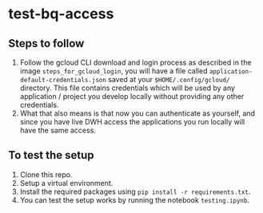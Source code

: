 # test-bq-access

## Steps to follow
1. Follow the gcloud CLI download and login process as described in the image `steps_for_gcloud_login`, you will have a file called `application-default-credentials.json`
saved at your `$HOME/.config/gcloud/` directory. This file contains credentials which will be used by any application / project you develop locally without
providing any other credentials.  
2. What that also means is that now you can authenticate as yourself, and since you have live DWH access the applications you run locally will have the same access.

## To test the setup
1. Clone this repo.
2. Setup a virtual environment.
3. Install the required packages using `pip install -r requirements.txt`.
4. You can test the setup works by running the notebook `testing.ipynb`.
